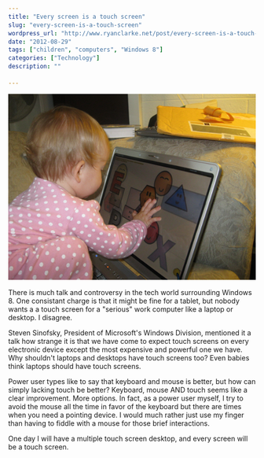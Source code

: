 ```yaml
---
title: "Every screen is a touch screen"
slug: "every-screen-is-a-touch-screen"
wordpress_url: "http://www.ryanclarke.net/post/every-screen-is-a-touch-screen/"
date: "2012-08-29"
tags: ["children", "computers", "Windows 8"]
categories: ["Technology"]
description: ""

---
```


![Babies believe in touch screens](/images/BabiesBelieveInTouchScreens.png)

There is much talk and controversy in the tech world surrounding Windows 8. One consistant charge is that it might be fine for a tablet, but nobody wants a a touch screen for a "serious" work computer like a laptop or desktop. I disagree.

Steven Sinofsky, President of Microsoft's Windows Division, mentioned it a talk how strange it is that we have come to expect touch screens on every electronic device except the most expensive and powerful one we have. Why shouldn't laptops and desktops have touch screens too? Even babies think laptops should have touch screens.

Power user types like to say that keyboard and mouse is better, but how can simply lacking touch be better? Keyboard, mouse AND touch seems like a clear improvement. More options. In fact, as a power user myself, I try to avoid the mouse all the time in favor of the keyboard but there are times when you need a pointing device. I would much rather just use my finger than having to fiddle with a mouse for those brief interactions.

One day I will have a multiple touch screen desktop, and every screen will be a touch screen.
